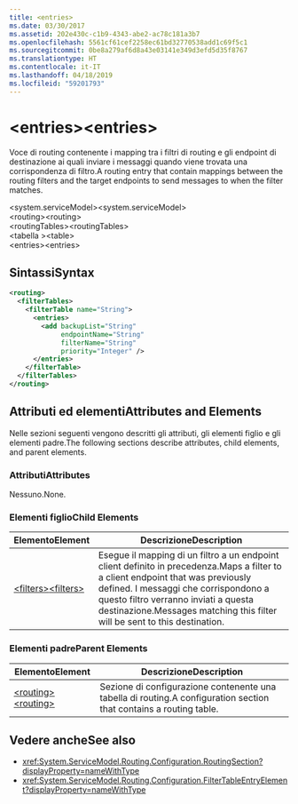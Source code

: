 ```yaml
---
title: <entries>
ms.date: 03/30/2017
ms.assetid: 202e430c-c1b9-4343-abe2-ac78c181a3b7
ms.openlocfilehash: 5561cf61cef2258ec61bd32770538add1c69f5c1
ms.sourcegitcommit: 0be8a279af6d8a43e03141e349d3efd5d35f8767
ms.translationtype: HT
ms.contentlocale: it-IT
ms.lasthandoff: 04/18/2019
ms.locfileid: "59201793"
---
```

# <a name="entries"></a><span data-ttu-id="b01af-101">\<entries></span><span class="sxs-lookup"><span data-stu-id="b01af-101">\<entries></span></span>
<span data-ttu-id="b01af-102">Voce di routing contenente i mapping tra i filtri di routing e gli endpoint di destinazione ai quali inviare i messaggi quando viene trovata una corrispondenza di filtro.</span><span class="sxs-lookup"><span data-stu-id="b01af-102">A routing entry that contain mappings between the routing filters and the target endpoints to send messages to when the filter matches.</span></span>  
  
 <span data-ttu-id="b01af-103">\<system.serviceModel></span><span class="sxs-lookup"><span data-stu-id="b01af-103">\<system.serviceModel></span></span>  
<span data-ttu-id="b01af-104">\<routing></span><span class="sxs-lookup"><span data-stu-id="b01af-104">\<routing></span></span>  
<span data-ttu-id="b01af-105">\<routingTables></span><span class="sxs-lookup"><span data-stu-id="b01af-105">\<routingTables></span></span>  
<span data-ttu-id="b01af-106">\<tabella ></span><span class="sxs-lookup"><span data-stu-id="b01af-106">\<table></span></span>  
<span data-ttu-id="b01af-107">\<entries></span><span class="sxs-lookup"><span data-stu-id="b01af-107">\<entries></span></span>  
  
## <a name="syntax"></a><span data-ttu-id="b01af-108">Sintassi</span><span class="sxs-lookup"><span data-stu-id="b01af-108">Syntax</span></span>  
  
```xml  
<routing>
  <filterTables>
    <filterTable name="String">
      <entries>
        <add backupList="String"
             endpointName="String"
             filterName="String"
             priority="Integer" />
      </entries>
    </filterTable>
  </filterTables>
</routing>
```  
  
## <a name="attributes-and-elements"></a><span data-ttu-id="b01af-109">Attributi ed elementi</span><span class="sxs-lookup"><span data-stu-id="b01af-109">Attributes and Elements</span></span>  
 <span data-ttu-id="b01af-110">Nelle sezioni seguenti vengono descritti gli attributi, gli elementi figlio e gli elementi padre.</span><span class="sxs-lookup"><span data-stu-id="b01af-110">The following sections describe attributes, child elements, and parent elements.</span></span>  
  
### <a name="attributes"></a><span data-ttu-id="b01af-111">Attributi</span><span class="sxs-lookup"><span data-stu-id="b01af-111">Attributes</span></span>  
 <span data-ttu-id="b01af-112">Nessuno.</span><span class="sxs-lookup"><span data-stu-id="b01af-112">None.</span></span>  
  
### <a name="child-elements"></a><span data-ttu-id="b01af-113">Elementi figlio</span><span class="sxs-lookup"><span data-stu-id="b01af-113">Child Elements</span></span>  
  
|<span data-ttu-id="b01af-114">Elemento</span><span class="sxs-lookup"><span data-stu-id="b01af-114">Element</span></span>|<span data-ttu-id="b01af-115">Descrizione</span><span class="sxs-lookup"><span data-stu-id="b01af-115">Description</span></span>|  
|-------------|-----------------|  
|[<span data-ttu-id="b01af-116">\<filters></span><span class="sxs-lookup"><span data-stu-id="b01af-116">\<filters></span></span>](../../../../../docs/framework/configure-apps/file-schema/wcf/filters-of-routing.md)|<span data-ttu-id="b01af-117">Esegue il mapping di un filtro a un endpoint client definito in precedenza.</span><span class="sxs-lookup"><span data-stu-id="b01af-117">Maps a filter to a client endpoint that was previously defined.</span></span> <span data-ttu-id="b01af-118">I messaggi che corrispondono a questo filtro verranno inviati a questa destinazione.</span><span class="sxs-lookup"><span data-stu-id="b01af-118">Messages matching this filter will be sent to this destination.</span></span>|  
  
### <a name="parent-elements"></a><span data-ttu-id="b01af-119">Elementi padre</span><span class="sxs-lookup"><span data-stu-id="b01af-119">Parent Elements</span></span>  
  
|<span data-ttu-id="b01af-120">Elemento</span><span class="sxs-lookup"><span data-stu-id="b01af-120">Element</span></span>|<span data-ttu-id="b01af-121">Descrizione</span><span class="sxs-lookup"><span data-stu-id="b01af-121">Description</span></span>|  
|-------------|-----------------|  
|[<span data-ttu-id="b01af-122">\<routing></span><span class="sxs-lookup"><span data-stu-id="b01af-122">\<routing></span></span>](../../../../../docs/framework/configure-apps/file-schema/wcf/routing.md)|<span data-ttu-id="b01af-123">Sezione di configurazione contenente una tabella di routing.</span><span class="sxs-lookup"><span data-stu-id="b01af-123">A configuration section that contains a routing table.</span></span>|  
  
## <a name="see-also"></a><span data-ttu-id="b01af-124">Vedere anche</span><span class="sxs-lookup"><span data-stu-id="b01af-124">See also</span></span>

- <xref:System.ServiceModel.Routing.Configuration.RoutingSection?displayProperty=nameWithType>
- <xref:System.ServiceModel.Routing.Configuration.FilterTableEntryElement?displayProperty=nameWithType>
